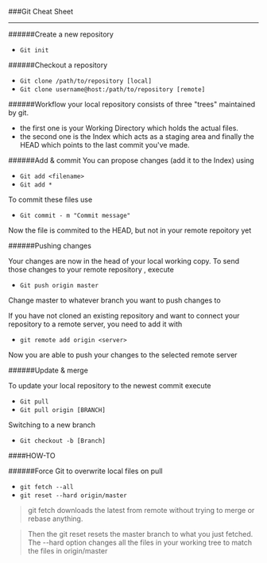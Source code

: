 ###Git Cheat Sheet

----------

######Create a new repository

- ```Git init```

######Checkout a repository 
- ```Git clone /path/to/repository [local]```
- ```Git clone username@host:/path/to/repository [remote]```

######Workflow
your local repository consists of three "trees" maintained by git. 

-  the first one is your Working Directory which holds the actual files. 
- the second one is the Index which acts as a staging area and finally the HEAD which points to the last commit you've made.

######Add & commit
You can propose changes (add it to the Index) using 

- ```Git add <filename>```
- ```Git add *```

To commit these files use

- ```Git commit - m "Commit message"```

Now the file is commited to the HEAD, but not in your remote repoitory yet

######Pushing changes

Your changes are now in the head of your local working copy. To send those changes to your remote repository , execute

- ```Git push origin master```

Change master to whatever branch you want to push changes to 

If you have not cloned an existing repository and want to connect your repository to a remote server, you need to add it with

- ```git remote add origin <server>```

Now you are able to push your changes to the selected remote server

######Update & merge

To update your local repository to the newest commit execute

- ```Git pull```
- ```Git pull origin [BRANCH]```

Switching to a new branch

- ```Git checkout -b [Branch]```

####HOW-TO

######Force Git to overwrite local files on pull

- ```git fetch --all```
- ```git reset --hard origin/master```

>git fetch downloads the latest from remote without trying to merge or rebase anything.

>Then the git reset resets the master branch to what you just fetched. The --hard option changes all the files in your working tree to match the files in origin/master



